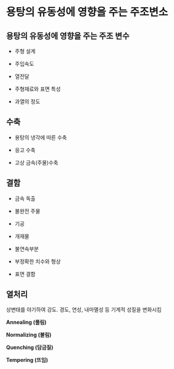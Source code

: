 # 용탕의 유동성에 영향을 주는 주조변소

## 용탕의 유동성에 영향을 주는 주조 변수

- 주형 설계
- 주입속도

- 열전달

- 주형재료와 표면 특성

- 과열의 정도

## 수축

- 용탕의 냉각에 따른 수축

- 응고 수축

- 고상 금속(주물)수축

## 결함

- 금속 독출
- 불완전 주물

- 기공
- 개재물

- 불연속부분
- 부정확한 치수와 형상

- 표면 결함

## 열처리

상변태를 야기하여 강도. 경도, 연성, 내마멸성 등 기계적 성질을 변화시킴

**Annealing (풀림)**

**Normalizing (불림)**

**Quenching (담금질)**

**Tempering (뜨임)**